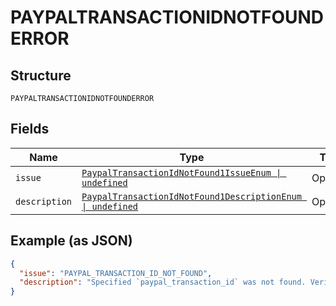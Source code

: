 
# PAYPALTRANSACTIONIDNOTFOUNDERROR

## Structure

`PAYPALTRANSACTIONIDNOTFOUNDERROR`

## Fields

| Name | Type | Tags | Description |
|  --- | --- | --- | --- |
| `issue` | [`PaypalTransactionIdNotFound1IssueEnum \| undefined`](../../doc/models/paypal-transaction-id-not-found-1-issue-enum.md) | Optional | - |
| `description` | [`PaypalTransactionIdNotFound1DescriptionEnum \| undefined`](../../doc/models/paypal-transaction-id-not-found-1-description-enum.md) | Optional | - |

## Example (as JSON)

```json
{
  "issue": "PAYPAL_TRANSACTION_ID_NOT_FOUND",
  "description": "Specified `paypal_transaction_id` was not found. Verify the value and try the request again."
}
```

